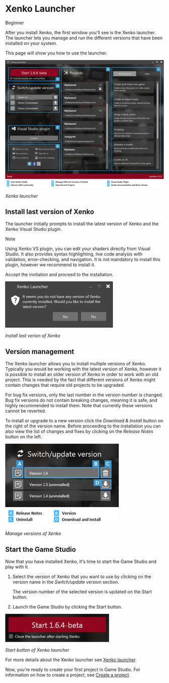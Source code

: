 # Xenko Launcher

<span class="label label-doc-level">Beginner</span>

After you install Xenko, the first window you'll see is the Xenko launcher. 
The launcher lets you manage and run the different versions that have been installed 
on your system. 

This page will show you how to use the launcher.

![Xenko launcher interface](media/xenko-launcher-interface.png)

_Xenko launcher_

## Install last version of Xenko

The launcher initially prompts to install the latest version of Xenko and the Xenko 
Visual Studio plugin. 

> [!NOTE]
> Using Xenko VS plugin, you can edit your shaders directly from Visual Studio. 
> It also provides syntax highlighting, live code analysis with validation, error-checking, 
> and navigation. It is not mandatory to install this plugin, however we recommend to install it. 

Accept the invitation and proceed to the installation.

![Install last version](media/xenko-launcher-install-last-version.png)

_Install last verion of Xenko_

## Version management

The Xenko launcher allows you to install multiple versions of Xenko. Typically you would be 
working with the latest version of Xenko, however it is possible to install an older version 
of Xenko in order to work with an old project. This is needed by the fact that different 
versions of Xenko might contain changes that require old projects to be upgraded.

For bug fix versions, only the last number in the version number is changed. 
Bug fix versions do not contain breaking changes, meaning it is safe, and highly recommended 
to install them. Note that currently these versions cannot be reverted.

To install or upgrade to a new version click the *Download & Install* button on the right 
of the version name. Before proceeding to the installation you can also view the list of changes 
and fixes by clicking on the *Release Notes* button on the left.

![Various versions of Xenko](media/xenko-launcher-various-versions.png)

_Manage versions of Xenko_

## Start the Game Studio

Now that you have installed Xenko, it's time to start the Game Studio and play with it.

1. Select the version of Xenko that you want to use by clicking on the version name 
in the *Switch/update version* section. 

   The version number of the selected version is updated on the Start button.

2. Launch the Game Studio by clicking the Start button. 

![Xenko launcher: Start button](media/xenko-launcher-start-button.png)

_Start button of Xenko launcher_

For more details about the Xenko launcher see [Xenko launcher](/manual/xenko-launcher/).

Now, you’re ready to create your first project in Game Studio. For information on how to create a project, see [Create a project](create-a-project.md).
